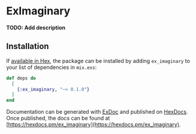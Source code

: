# ExImaginary

**TODO: Add description**

## Installation

If [available in Hex](https://hex.pm/docs/publish), the package can be installed
by adding `ex_imaginary` to your list of dependencies in `mix.exs`:

```elixir
def deps do
  [
    {:ex_imaginary, "~> 0.1.0"}
  ]
end
```

Documentation can be generated with [ExDoc](https://github.com/elixir-lang/ex_doc)
and published on [HexDocs](https://hexdocs.pm). Once published, the docs can
be found at [https://hexdocs.pm/ex_imaginary](https://hexdocs.pm/ex_imaginary).


